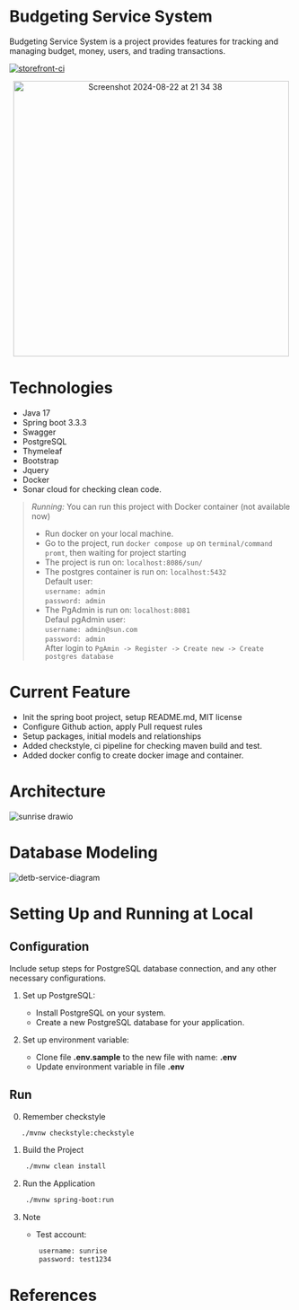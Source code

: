 # Budgeting Service System
Budgeting Service System is a project provides features for tracking and managing budget, money, users, and trading transactions.

[![storefront-ci](https://github.com/khanhduzz/sun-rise/actions/workflows/pipeline-sun.yml/badge.svg)](https://github.com/khanhduzz/sun-rise/actions/workflows/pipeline-sun.yml)

<div style="text-align: center;">
  <img width="491" alt="Screenshot 2024-08-22 at 21 34 38" src="https://github.com/user-attachments/assets/cbd54394-b9be-4ca9-a12c-e774efd4e52e">
</div>

# Technologies
- Java 17
- Spring boot 3.3.3
- Swagger
- PostgreSQL
- Thymeleaf
- Bootstrap
- Jquery
- Docker
- Sonar cloud for checking clean code.

> *_Running:_* You can run this project with Docker container (not available now)
> - Run docker on your local machine.
> - Go to the project, run `docker compose up` on `terminal/command promt`, then waiting for project starting
> - The project is run on: `localhost:8086/sun/`
> - The postgres container is run on: `localhost:5432`\
>   Default user:\
>     `username: admin`\
>     `password: admin`  
> - The PgAdmin is run on: `localhost:8081`\
>   Defaul pgAdmin user:\
>     `username: admin@sun.com`\
>     `password: admin`\
>   After login to `PgAmin -> Register -> Create new -> Create postgres database`

# Current Feature
- Init the spring boot project, setup README.md, MIT license
- Configure Github action, apply Pull request rules
- Setup packages, initial models and relationships
- Added checkstyle, ci pipeline for checking maven build and test.
- Added docker config to create docker image and container.

# Architecture
![sunrise drawio](https://github.com/user-attachments/assets/023d7e2c-6476-4da1-8be2-f7ef0272a794)

# Database Modeling
![detb-service-diagram](https://github.com/user-attachments/assets/f60b95b4-bb9a-44cb-8e95-3b5f1987e2d1)

# Setting Up and Running at Local

## Configuration

Include setup steps for PostgreSQL database connection, and any other necessary configurations.

1. Set up PostgreSQL:

    - Install PostgreSQL on your system.
    - Create a new PostgreSQL database for your application.
    
2. Set up environment variable:

    - Clone file **.env.sample** to the new file with name: **.env**
    - Update environment variable in file **.env**

## Run
0. Remember checkstyle
```bash
   ./mvnw checkstyle:checkstyle
```
1. Build the Project
```bash
    ./mvnw clean install  
```
2. Run the Application
```bash
    ./mvnw spring-boot:run
```
3. Note

   - Test account:
   ```bash
       username: sunrise
       password: test1234
    ```
# References
